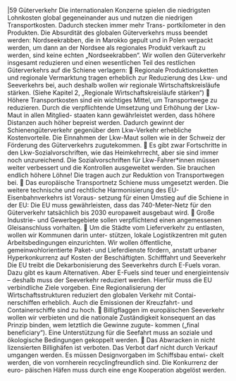 |59 
Güterverkehr 
Die internationalen Konzerne spielen die niedrigsten Lohnkosten global gegeneinander 
aus und nutzen die niedrigen Transportkosten. Dadurch stecken immer mehr Trans-
portkilometer in den Produkten. Die Absurdität des globalen Güterverkehrs muss 
beendet werden: Nordseekrabben, die in Marokko gepult und in Polen verpackt 
werden, um dann an der Nordsee als regionales Produkt verkauft zu werden, sind 
keine echten „Nordseekrabben“. Wir wollen den Güterverkehr insgesamt reduzieren 
und einen wesentlichen Teil des restlichen Güterverkehrs auf die Schiene verlagern: 
 Regionale Produktionsketten und regionale Vermarktung tragen erheblich zur 
Reduzierung des Lkw- und Seeverkehrs bei, auch deshalb wollen wir regionale 
Wirtschaftskreisläufe stärken. (Siehe Kapitel 2, „Regionale Wirtschaftskreisläufe 
stärken“) 
 Höhere Transportkosten sind ein wichtiges Mittel, um Transportwege zu reduzieren. 
Durch die verpflichtende Umsetzung und Erhöhung der Lkw-Maut in allen Mitglied-
staaten kann gewährleistet werden, dass höhere Distanzen auch höher bepreist 
werden. Dadurch gewinnt der Schienengüterverkehr gegenüber dem Lkw-Verkehr 
erhebliche Kostenvorteile. Die Einnahmen der Lkw-Maut sollen wie in der Schweiz 
der Förderung des Güterverkehrs zugutekommen. 
 Es gibt zwar Fortschritte in den Lkw-Sozialvorschriften, wie das Heimkehrrecht, 
aber sie sind immer noch unzureichend. Die Sozialvorschriften für Lkw-Fahrer*innen 
müssen weiter verbessert und die Kontrollen ausgeweitet werden. Sie brauchen 
endlich höhere Löhne! Die tragen auch zur Reduktion von Transportwegen bei. 
 Das europäische Transportnetz Schiene muss umgesetzt werden. Die weitere 
technische und rechtliche Harmonisierung des EU-Eisenbahnverkehrs ist Voraus-
setzung für einen Umstieg auf die Schiene in der EU: Die EU muss gewährleisten, 
dass das 740-Meter-Netz für den Güterverkehr tatsächlich bis 2030 europaweit 
ausgebaut wird. 
 Große Industrie- und Gewerbegebiete sollen verpflichtend einen angemessenen 
Gleisanschluss vorhalten. 
 Um die Städte vom Lieferverkehr zu entlasten, wollen wir Kommunen darin unter-
stützen, lokale Logistikzentren mit guten Arbeitsbedingungen einzurichten. Wir 
wollen öffentliche, gemeinwohlorientierte Paket- und Lieferdienste fördern, anstatt 
urbaner Hyperkonkurrenz auf Kosten der Beschäftigten. 
Schifffahrt und Seeverkehr 
Die EU treibt die Dekarbonisierung des Seeverkehrs durch E-Fuels voran. Dazu gibt es 
kaum Alternativen. Aber E-Fuels sind teuer und energieintensiv – deshalb muss der 
Seeverkehr reduziert werden. Hierfür muss die EU verbindliche Ziele vorgeben. Eine 
Regionalisierung der Wirtschaftsstrukturen reduziert den globalen Verkehr mit Contai-
nerschiffen erheblich. Auch die Emissionen der Kreuzfahrt- und Containerschiffe sind 
zu hoch. 
 Billigflaggen im europäischen Seeverkehr wollen wir verbieten und die nationale 
Zuständigkeit konsequent an das Prinzip binden, wem letztlich die Gewinne zugute-
kommen („final beneficiary“). Eine Unterstützung für die Seefahrt muss an soziale 
und ökologische Bedingungen gekoppelt werden. 
 Das Abwracken in nicht lizensierten Billighäfen ist verboten. Das Verbot darf nicht 
durch Verkauf umgangen werden. Es müssen Designvorgaben im Schiffsbau entwi-
ckelt werden, die von vornherein recyclingfreundlich sind. Die Konkurrenz der euro-
päischen Häfen muss durch eine enge Kooperation abgelöst werden. 
